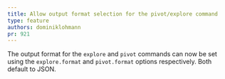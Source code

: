 ```yaml
---
title: Allow output format selection for the pivot/explore command
type: feature
authors: dominiklohmann
pr: 921
---
```


The output format for the `explore` and `pivot` commands can now be set using
the `explore.format` and `pivot.format` options respectively. Both default to
JSON.
